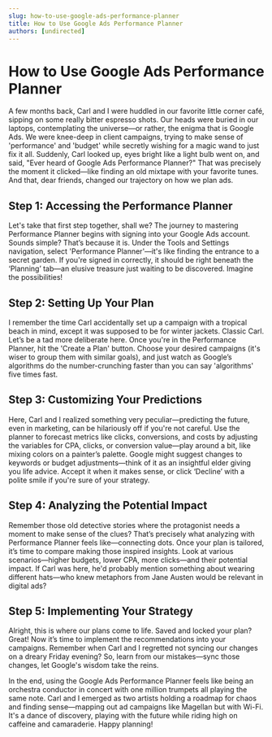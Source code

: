 ```yaml
---
slug: how-to-use-google-ads-performance-planner
title: How to Use Google Ads Performance Planner
authors: [undirected]
---
```


# How to Use Google Ads Performance Planner

A few months back, Carl and I were huddled in our favorite little corner café, sipping on some really bitter espresso shots. Our heads were buried in our laptops, contemplating the universe—or rather, the enigma that is Google Ads. We were knee-deep in client campaigns, trying to make sense of 'performance' and 'budget' while secretly wishing for a magic wand to just fix it all. Suddenly, Carl looked up, eyes bright like a light bulb went on, and said, "Ever heard of Google Ads Performance Planner?" That was precisely the moment it clicked—like finding an old mixtape with your favorite tunes. And that, dear friends, changed our trajectory on how we plan ads.

## Step 1: Accessing the Performance Planner

Let's take that first step together, shall we? The journey to mastering Performance Planner begins with signing into your Google Ads account. Sounds simple? That’s because it is. Under the Tools and Settings navigation, select 'Performance Planner'—it's like finding the entrance to a secret garden. If you're signed in correctly, it should be right beneath the ‘Planning’ tab—an elusive treasure just waiting to be discovered. Imagine the possibilities!

## Step 2: Setting Up Your Plan

I remember the time Carl accidentally set up a campaign with a tropical beach in mind, except it was supposed to be for winter jackets. Classic Carl. Let’s be a tad more deliberate here. Once you're in the Performance Planner, hit the 'Create a Plan' button. Choose your desired campaigns (it's wiser to group them with similar goals), and just watch as Google’s algorithms do the number-crunching faster than you can say 'algorithms' five times fast.

## Step 3: Customizing Your Predictions

Here, Carl and I realized something very peculiar—predicting the future, even in marketing, can be hilariously off if you're not careful. Use the planner to forecast metrics like clicks, conversions, and costs by adjusting the variables for CPA, clicks, or conversion value—play around a bit, like mixing colors on a painter’s palette. Google might suggest changes to keywords or budget adjustments—think of it as an insightful elder giving you life advice. Accept it when it makes sense, or click ‘Decline’ with a polite smile if you're sure of your strategy.

## Step 4: Analyzing the Potential Impact

Remember those old detective stories where the protagonist needs a moment to make sense of the clues? That’s precisely what analyzing with Performance Planner feels like—connecting dots. Once your plan is tailored, it’s time to compare making those inspired insights. Look at various scenarios—higher budgets, lower CPA, more clicks—and their potential impact. If Carl was here, he'd probably mention something about wearing different hats—who knew metaphors from Jane Austen would be relevant in digital ads?

## Step 5: Implementing Your Strategy

Alright, this is where our plans come to life. Saved and locked your plan? Great! Now it’s time to implement the recommendations into your campaigns. Remember when Carl and I regretted not syncing our changes on a dreary Friday evening? So, learn from our mistakes—sync those changes, let Google's wisdom take the reins.

In the end, using the Google Ads Performance Planner feels like being an orchestra conductor in concert with one million trumpets all playing the same note. Carl and I emerged as two artists holding a roadmap for chaos and finding sense—mapping out ad campaigns like Magellan but with Wi-Fi. It's a dance of discovery, playing with the future while riding high on caffeine and camaraderie. Happy planning!